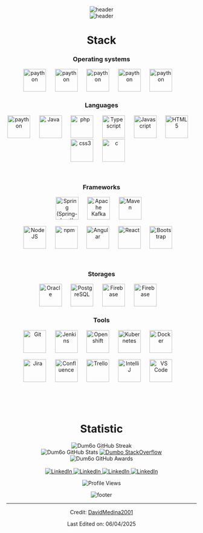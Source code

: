 <!-- HEADER -->
<div align="center" width="100">
  <img src="https://capsule-render.vercel.app/api?type=waving&height=300&color=gradient&text=Ing.%20%20David%20%20Medina%20%20C&fontAlignY=35&section=header"
  alt="header"/>
</div>

<div align="center" width="50">
<img src="https://scontent.flgq1-1.fna.fbcdn.net/v/t39.30808-6/430953396_10231789139580366_5311952684263269157_n.jpg?_nc_cat=108&ccb=1-7&_nc_sid=cc71e4&_nc_eui2=AeFhlZhS2LR7wC2Nrm9ltYMXSAsVIBwsPA9ICxUgHCw8D7Sc55er7rxi9ceMjd8eCtA&_nc_ohc=bAcHMTJ1A6UQ7kNvwEWxiG8&_nc_oc=Admm6eStetrJkXw_xHgDpdteX5ZXlN4dlO84FHrklbEHwUd2Kx5c-pwUdL3SVVFMyxs&_nc_zt=23&_nc_ht=scontent.flgq1-1.fna&_nc_gid=ITqRpu_P8q_nkFn6yxcYtQ&oh=00_AfEKjv6dHLWSXeWaRqX1ekVL9w6uADaGXE25on1OF0kGwg&oe=67F90600"
alt="header"/>
</div>

<!-- STACK -->
<div align="center" width="100">
  <h1>Stack</h1>

  <!--Operating systems -->
<div align="center" width="100">
<h3>Operating systems</h3>
<img
    src="https://www.svgrepo.com/show/303223/microsoft-windows-22-logo.svg"
    width="60px"
    alt="paython">
    &nbsp;&nbsp;&nbsp;&nbsp;
<img
    src="https://www.svgrepo.com/show/303110/apple-black-logo.svg"
    width="60px"
    alt="paython">
    &nbsp;&nbsp;&nbsp;&nbsp;
<img
    src="https://www.svgrepo.com/show/448236/linux.svg"
    width="60px"
    alt="paython">
    &nbsp;&nbsp;&nbsp;&nbsp;
<img
    src="https://www.svgrepo.com/show/330767/kalilinux.svg"
    width="60px"
    alt="paython">
    &nbsp;&nbsp;&nbsp;&nbsp;
<img
    src="https://www.svgrepo.com/show/354271/redhat.svg"
    width="60px"
    alt="paython">
    &nbsp;&nbsp;&nbsp;&nbsp;



  
  <!-- Languages -->
  </br>
  <h3>Languages</h3>
 
  <img
    src="https://cdn.jsdelivr.net/gh/devicons/devicon@latest/icons/python/python-original-wordmark.svg"
    width="60px"
    alt="paython">
    &nbsp;&nbsp;&nbsp;&nbsp;
  <img
    src="https://cdn.jsdelivr.net/gh/devicons/devicon@latest/icons/java/java-original-wordmark.svg"
    width="60px"
    alt="Java">
    &nbsp;&nbsp;&nbsp;&nbsp;
  <img
    src="https://cdn.jsdelivr.net/gh/devicons/devicon@latest/icons/php/php-original.svg"
    width="60px"
    alt="php">
    &nbsp;&nbsp;&nbsp;&nbsp;
  <img
    src="https://cdn.jsdelivr.net/gh/devicons/devicon@latest/icons/typescript/typescript-original.svg"
    width="60px"
    alt="Typescript">
    &nbsp;&nbsp;&nbsp;&nbsp;
  <img
    src="https://cdn.jsdelivr.net/gh/devicons/devicon@latest/icons/javascript/javascript-original.svg"
    width="60px"
    alt="Javascript">
    &nbsp;&nbsp;&nbsp;&nbsp;
  <img
    src="https://cdn.jsdelivr.net/gh/devicons/devicon@latest/icons/html5/html5-original-wordmark.svg"
    width="60px"
    alt="HTML5">
    &nbsp;&nbsp;&nbsp;&nbsp;
  <img
    src="https://cdn.jsdelivr.net/gh/devicons/devicon@latest/icons/css3/css3-original-wordmark.svg"
    width="60px"
    alt="css3">
    &nbsp;&nbsp;&nbsp;&nbsp;
  <img
    src="https://cdn.jsdelivr.net/gh/devicons/devicon@latest/icons/c/c-original.svg"
    width="60px"
    alt="c">
    &nbsp;&nbsp;&nbsp;&nbsp;
  
  <!-- Frameworks -->
  </br>
  <h3>Frameworks</h3>
  <img
    src="https://cdn.jsdelivr.net/gh/devicons/devicon@latest/icons/spring/spring-original-wordmark.svg"
    width="60px"
    alt="Spring (Spring-boot)">
    &nbsp;&nbsp;&nbsp;&nbsp;
  <img
    src="https://cdn.jsdelivr.net/gh/devicons/devicon@latest/icons/apachekafka/apachekafka-original-wordmark.svg"
    width="60px"
    alt="Apache Kafka">
    &nbsp;&nbsp;&nbsp;&nbsp;
  <img
    src="https://logodix.com/logo/699172.png"
    width="60px"
    alt="Maven">
    &nbsp;&nbsp;&nbsp;

  </br>

  <img
    src="https://cdn.jsdelivr.net/gh/devicons/devicon@latest/icons/nodejs/nodejs-original-wordmark.svg"
    width="60px"
    alt="NodeJS">
    &nbsp;&nbsp;&nbsp;&nbsp;
  <img
    src="https://cdn.jsdelivr.net/gh/devicons/devicon@latest/icons/npm/npm-original-wordmark.svg"
    width="60px"
    alt="npm">
    &nbsp;&nbsp;&nbsp;&nbsp;
  <img
    src="https://cdn.jsdelivr.net/gh/devicons/devicon@latest/icons/angularjs/angularjs-original.svg"
    width="60px"
    alt="Angular">
    &nbsp;&nbsp;&nbsp;&nbsp;
  <img
    src="https://cdn.jsdelivr.net/gh/devicons/devicon@latest/icons/react/react-original-wordmark.svg"
    width="60px"
    alt="React">
    &nbsp;&nbsp;&nbsp;&nbsp;
  <img
    src="https://cdn.jsdelivr.net/gh/devicons/devicon@latest/icons/bootstrap/bootstrap-plain-wordmark.svg"
    width="60px"
    alt="Bootstrap">
    &nbsp;&nbsp;&nbsp;&nbsp;
    
  <!-- Storages -->
  </br>
  <h3>Storages</h3>
  <img
    src="https://cdn.jsdelivr.net/gh/devicons/devicon@latest/icons/oracle/oracle-original.svg"
    width="60px"
    alt="Oracle">
    &nbsp;&nbsp;&nbsp;&nbsp;
  <img
    src="https://cdn.jsdelivr.net/gh/devicons/devicon@latest/icons/postgresql/postgresql-original-wordmark.svg"
    width="60px"
    alt="PostgreSQL">
    &nbsp;&nbsp;&nbsp;&nbsp;
  <img
    src="https://cdn.jsdelivr.net/gh/devicons/devicon@latest/icons/firebase/firebase-plain-wordmark.svg"
    width="60px"
    alt="Firebase">
    &nbsp;&nbsp;&nbsp;&nbsp;
  <img
    src="https://cdn.worldvectorlogo.com/logos/microsoft-sql-server-1.svg"
    width="60px"
    alt="Firebase">
    &nbsp;&nbsp;&nbsp;&nbsp;
  
  <!-- Tools -->
  </br>
  <h3>Tools</h3>
  <img
    src="https://cdn.jsdelivr.net/gh/devicons/devicon@latest/icons/github/github-original-wordmark.svg"
    width="60px"
    alt="Git">
    &nbsp;&nbsp;&nbsp;&nbsp;
  <img
    src="https://cdn.jsdelivr.net/gh/devicons/devicon@latest/icons/jenkins/jenkins-original.svg"
    width="60px"
    alt="Jenkins">
    &nbsp;&nbsp;&nbsp;&nbsp;
  <img
    src="https://static.wixstatic.com/media/778dda_9e3bec106a7f4c85b5526ddcf35226cf~mv2.png"
    width="60px"
    alt="Openshift">
    &nbsp;&nbsp;&nbsp;&nbsp;
  <img
    src="https://cdn.jsdelivr.net/gh/devicons/devicon@latest/icons/kubernetes/kubernetes-plain-wordmark.svg"
    width="60px"
    alt="Kubernetes">
    &nbsp;&nbsp;&nbsp;&nbsp;
  <img
    src="https://cdn.jsdelivr.net/gh/devicons/devicon@latest/icons/docker/docker-original-wordmark.svg"
    width="60px"
    alt="Docker">
    &nbsp;&nbsp;&nbsp;&nbsp;
  
  </br>
  
  <img
    src="https://cdn.jsdelivr.net/gh/devicons/devicon@latest/icons/jira/jira-original-wordmark.svg"
    width="60px"
    alt="Jira">
    &nbsp;&nbsp;&nbsp;&nbsp;
  <img
    src="https://cdn.jsdelivr.net/gh/devicons/devicon@latest/icons/confluence/confluence-original-wordmark.svg"
    width="60px"
    alt="Confluence">
    &nbsp;&nbsp;&nbsp;&nbsp;
  <img
    src="https://cdn.jsdelivr.net/gh/devicons/devicon@latest/icons/trello/trello-plain-wordmark.svg"
    width="60px"
    alt="Trello">
    &nbsp;&nbsp;&nbsp;&nbsp;
  <img
    src="https://upload.wikimedia.org/wikipedia/commons/thumb/9/9c/IntelliJ_IDEA_Icon.svg/512px-IntelliJ_IDEA_Icon.svg.png"
    width="60px"
    alt="IntelliJ">
    &nbsp;&nbsp;&nbsp;&nbsp;
  <img
    src="https://cdn.jsdelivr.net/gh/devicons/devicon@latest/icons/vscode/vscode-original-wordmark.svg"
    width="60px"
    alt="VS Code">
    &nbsp;&nbsp;&nbsp;&nbsp;
  
</div>

</br>
</br>
</br>

<!-- STATS -->
<div align="center" width="100">
  <h1>Statistic</h1>
    <img
      src="https://github-readme-streak-stats.herokuapp.com?user=Dum6o&theme=tokyonight&hide_border=true&date_format=%5BY%20%5DM%20j&background=FFFFFF&currStreakNum=71A5FD&currStreakLabel=71A5FD&dates=61D9E1"
      alt="Dum6o GitHub Streak">
  </br>
  <img
    src="https://github-readme-stats.vercel.app/api?username=Dum6o&include_all_commits=true&count_private=true&show_icons=true&line_height=20&title_color=71A5FD&icon_color=71A5FD&text_color=71A5FD&bg_color=ffffff&hide=stars"
    alt="Dum6o GitHub Stats">
  
  <a href="https://stackoverflow.com/users/5272951/dumbo">
      <img
        src="https://stackoverflow-card.vercel.app/?userID=5272951&theme=stackoverflow-light"
        alt="Dumbo StackOverflow">
  </a>
  </br>
  <img
    src="https://github-profile-trophy.vercel.app/?username=Dum6o&margin-w=15&margin-h=15&no-bg=true&no-frame=true"
    alt="Dum6o GitHub Awards">
</div>

<div align="center">
  </br>
  <a href="https://www.linkedin.com/in/edvardasjusius/">
    <img
      src="https://img.shields.io/badge/LinkedIn--_.svg?style=social&logo=linkedin"
      alt="LinkedIn">
  </a>
  <a href="https://www.instagram.com/e2.edas/">
    <img
      src="https://img.shields.io/badge/Instagram--_.svg?style=social&logo=instagram"
      alt="LinkedIn">
  </a>
  <a href="https://stackoverflow.com/users/5272951/dumbo">
    <img
      src="https://img.shields.io/badge/StackOverflow--_.svg?style=social&logo=stackoverflow"
      alt="LinkedIn">
  </a>
  <a href="https://stackoverflow.com/users/5272951/dumbo">
    <img
      src="https://img.shields.io/badge/GitHub--_.svg?style=social&logo=github"
      alt="LinkedIn">
  </a>

  </br>

  <img
    src="https://hits.seeyoufarm.com/api/count/incr/badge.svg?url=https://github.com/Dum6o/&title=Profile%20Views"
    alt="Profile Views">
</div>

<!-- FOOTER -->
<div align="center" width="100">
  <img src="https://capsule-render.vercel.app/api?color=0:1408d0,50:0860d0,100:08c4d0&height=100&section=footer&fontSize=30&type=waving&fontColor=fefefe"
  alt="footer" />
</div>

<!--
USED:
1. Markdown: https://github.github.com/gfm/
2. Icons: https://github.com/devicons/devicon/tree/v2.14.0/icons  https://www.svgrepo.com
3. Header/Footer: https://github.com/kyechan99/capsule-render
4. GitHub streak: https://github-readme-streak-stats.herokuapp.com/demo/
5. GitHub trophy: https://github.com/ryo-ma/github-profile-trophy
6. Badges: https://shields.io
-->

------

Credit: [DavidMedina2001](https://github.com/DavidMedina2001)

Last Edited on: 06/04/2025
